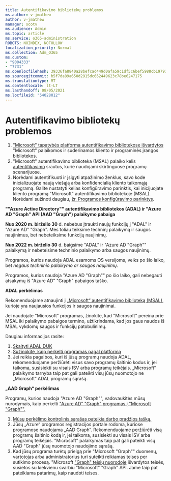 ```yaml
---
title: Autentifikavimo bibliotekų problemos
ms.author: v-jmathew
author: v-jmathew
manager: scotv
ms.audience: Admin
ms.topic: article
ms.service: o365-administration
ROBOTS: NOINDEX, NOFOLLOW
localization_priority: Normal
ms.collection: Adm_O365
ms.custom:
- "9004333"
- "7731"
ms.openlocfilehash: 39336fa8840a28befcad449d0afa59c1df5c6bef5988cb197916a03aa2aa66c9
ms.sourcegitcommit: b5f7da89a650d2915dc652449623c78be6247175
ms.translationtype: MT
ms.contentlocale: lt-LT
ms.lasthandoff: 08/05/2021
ms.locfileid: "54028012"
---
```

# <a name="issues-with-authentication-libraries"></a>Autentifikavimo bibliotekų problemos

1. ["Microsoft" tapatybės platforma autentifikavimo bibliotekose išvardytos](https://docs.microsoft.com/azure/active-directory/develop/reference-v2-libraries) "Microsoft" palaikomos ir suderinamos kliento ir programinės įrangos bibliotekos.
2. "Microsoft" autentifikavimo biblioteka (MSAL) palaiko kelis [autentifikavimo](https://docs.microsoft.com/azure/active-directory/develop/msal-authentication-flows) srautus, kurie naudojami skirtinguose programų scenarijuose.
3. Norėdami autentifikuoti ir įsigyti atpažinimo ženklus, savo kode inicializuojate naują viešąją arba konfidencialią kliento taikomąją programą. Galite nustatyti kelias konfigūravimo parinktis, kai inicijuojate kliento programą "Microsoft" autentifikavimo bibliotekoje (MSAL). Norėdami sužinoti daugiau, [žr. Programos konfigūravimo parinktys](https://docs.microsoft.com/azure/active-directory/develop/msal-client-application-configuration).

**""Azure Active Directory"" autentifikavimo bibliotekos (ADAL) ir "Azure AD "Graph" API (AAD "Graph") palaikymo pabaiga**

**Nuo 2020 m. birželio 30** d. nebebus įtraukti naujų funkcijų į "ADAL" ir "Azure AD" "Graph". Mes toliau teiksime techninį palaikymą ir saugos naujinimus, bet nebeteiksime funkcijų naujinimų.

**Nuo 2022 m. birželio 30** d. baigsime "ADAL" ir "Azure AD "Graph"" palaikymą ir nebeteisime techninio palaikymo arba saugos naujinimų.

Programos, kurios naudoja ADAL esamoms OS versijoms, veiks po šio laiko, bet *negaus techninio palaikymo ar saugos naujinimų.*

Programos, kurios naudoja "Azure AD "Graph"" po šio laiko, gali nebegauti atsakymų iš "Azure AD" "Graph" pabaigos taško.

**ADAL perkėlimas**

Rekomenduojame atnaujinti į [„Microsoft“ autentifikavimo biblioteką (MSAL)](https://docs.microsoft.com/azure/active-directory/develop/v2-overview), kurioje yra naujausios funkcijos ir saugos naujinimai.

Jei naudojate "Microsoft" programas, žinokite, kad "Microsoft" pereina prie MSAL iki palaikymo pabaigos termino, užtikrindama, kad jos gaus naudos iš MSAL vykdomų saugos ir funkcijų patobulinimų.

Daugiau informacijos rasite:

1. [Skaityti ADAL DUK](https://docs.microsoft.com/azure/active-directory/develop/msal-migration#frequently-asked-questions-faq)
2. [Sužinokite, kaip perkelti programas pagal platformą](https://docs.microsoft.com/azure/active-directory/develop/msal-migration#frequently-asked-questions-faq)
3. Jei reikia pagalbos, kuri iš jūsų programų naudoja ADAL, rekomenduojame peržiūrėti visus savo programų šaltinio kodus ir, jei taikoma, susisiekti su visais ISV arba programų teikėjais. „Microsoft“ palaikymo tarnyba taip pat gali pateikti visų jūsų nuomotojo ne „Microsoft“ ADAL programų sąrašą.

**„AAD Graph“ perkėlimas**

Programų, kurios naudoja "Azure AD "Graph"", vadovaukitės mūsų nurodymais, kaip perkelti ["Azure AD" "Graph" programas į "Microsoft "Graph"".](https://docs.microsoft.com/graph/migrate-azure-ad-graph-overview)

1. [Mūsų perkėlimo kontrolinis sąrašas pateikia darbo pradžios tašką.](https://docs.microsoft.com/graph/migrate-azure-ad-graph-planning-checklist)
2. Jūsų „Azure“ programos registracijos portale rodoma, kuriose programose naudojama „AAD Graph“. Rekomenduojame peržiūrėti visą programų šaltinio kodą ir, jei taikoma, susisiekti su visais ISV arba programų teikėjais. "Microsoft" palaikymas taip pat gali pateikti visų AAD "Graph" jūsų nuomotojo naudojimo sąrašą.
3. Kad jūsų programa turėtų prieigą prie "Microsoft "Graph"" duomenų, vartotojas arba administratorius turi suteikti reikiamas teises per sutikimo procesą. "Microsoft ["Graph" teisių nuorodoje](https://docs.microsoft.com/graph/permissions-reference) išvardytos teisės, susietos su kiekvienu svarbiu "Microsoft" "Graph" API. Jame taip pat pateikiama patarimų, kaip naudoti teises.
